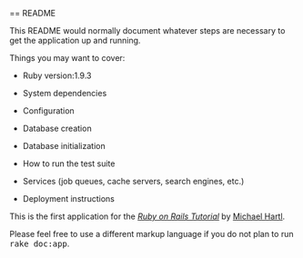 == README

This README would normally document whatever steps are necessary to get the
application up and running.

Things you may want to cover:

* Ruby version:1.9.3

* System dependencies

* Configuration

* Database creation

* Database initialization

* How to run the test suite

* Services (job queues, cache servers, search engines, etc.)

* Deployment instructions

This is the first application for the
[*Ruby on Rails Tutorial*](http://railstutorial.org/)
by [Michael Hartl](http://michaelhartl.com/).


Please feel free to use a different markup language if you do not plan to run
<tt>rake doc:app</tt>.
